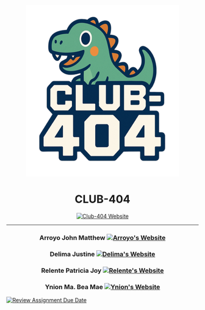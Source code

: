 <div align="center">
   <img width=400px height=450px src="./assets/club-404-logo.png" />

# CLUB-404

[![Club-404 Website](https://img.shields.io/badge/Netlify-Club%20404-4040F0?style=for-the-badge&logo=netlify&labelColor=0D0D0D)](https://club-404.netlify.app)

---

### Arroyo John Matthew [![Arroyo's Website](https://img.shields.io/badge/Netlify-Arroyo-green?style=for-the-badge&logo=netlify)](https://arroyo-johnmatthew.netlify.app)

### Delima Justine [![Delima's Website](https://img.shields.io/badge/Netlify-Delima-blue?style=for-the-badge&logo=netlify)](https://delima-justine.netlify.app)

### Relente Patricia Joy [![Relente's Website](https://img.shields.io/badge/Netlify-Relente-pink?style=for-the-badge&logo=netlify)](https://relente-patriciajoy.netlify.app)

### Ynion Ma. Bea Mae [![Ynion's Website](https://img.shields.io/badge/Netlify-Ynion-lightblue?style=for-the-badge&logo=netlify)](https://ynion-mabeamae.netlify.app)

</div>

[![Review Assignment Due Date](https://classroom.github.com/assets/deadline-readme-button-22041afd0340ce965d47ae6ef1cefeee28c7c493a6346c4f15d667ab976d596c.svg)](https://classroom.github.com/a/Xyr6N5To)
